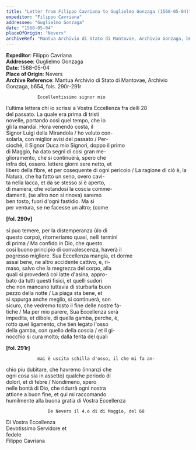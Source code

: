 ```yaml
---
title: "Letter from Filippo Cavriana to Guglielmo Gonzaga (1568-05-04)"
expeditor: "Filippo Cavriana"
addressee: "Guglielmo Gonzaga"
date: "1568-05-04"
placeOfOrigin: "Nevers"
archiveRef: "Mantua Archivio di Stato di Mantovae, Archivio Gonzaga, b654, fols. 290r-291r"
---
```


**Expeditor**: Filippo Cavriana  
**Addressee**: Guglielmo Gonzaga  
**Date**: 1568-05-04  
**Place of Origin**: Nevers  
**Archive Reference**: Mantua Archivio di Stato di Mantovae, Archivio Gonzaga, b654, fols. 290r-291r  


        
            
                Eccellentissimo signor mio


                  
l'ultima lettera chi io scrissi a Vostra Eccellenza fra delli 28   
del passato. La quale era prima di tristi   
novelle, portando cosi quel tempo, che io   
gli la mandai. Hora venendo costà, il   
Signor Luigi della Mirandola / ho voluto con-  
solarla, con miglior avisi del passato / Per-  
cioché, il Signor Duca mio Signori, doppo il primo   
di Maggio, ha dato segni di cosi gran me-  
glioramento, che si continuerà, spero che   
infra doi, ossero. lettere giorni sere netto, et   
libero della fibre, et per cosequente di ogni pericolo / La ragione di ciò è, la   
Natura, che ha fatto un seno, overo cavi-  
ta nella lacca, et da se stesso si è aperto,   
di maniera, che votandosi la coscia comme-  
damenti, (se altro non si rinova) saremo   
ben tosto, fuori d'ogni fastidio. Ma si   
per ventura, se ne facesse un altro; (come


                
**[fol. 290v]**

                  
si puo temere, per la distemperanza u̍lo di   
questo corpo), ritorneriamo quasi, nelli termini   
di prima / Ma confido in Dio, che questo   
cosi buono principio di convalescenza, haverà il   
pogresso migliore. Sua Eccellenza mangia, et dorme   
assai bene, ne altro accidente cattivo, e, ri-  
maso, salvo che la megrezza del corpo, alla   
quali si provederá col latte d'asina, appro-  
bato da tutti questi fisici, et quelli sudori   
che non mancano tuttavia di sturbarla buon   
pezzo della notte / La piaga sta bene, et   
si sppurga anche meglio, si continuerà, son   
sicuro, che vedremo tosto il fine delle nostre fa-  
tiche / Ma per mio parere, Sua Eccellenza serà   
impedita, et dibole, di quella gamba, perche, è,   
rotto quel ligamento, che tien legato l'osso   
della gamba, con quello della coscia / et il gi-  
nocchio si cura molto; dalla ferita del quali


                
**[fol. 291r]**

                mai è uscita schilla d'osso, il che mi fa an-  
chio piu dubitare, che havremo (innanzi che   
ogni cosa sia in assetto) qualche periodo di   
dolori, et di febre / Nondimeno, spero   
nelle bontà di Dio, che ridurrà ogni nostra   
attione a buon fine, et qui mi raccomando   
humilmente alla buona gratia di Vostra Eccellenza


                
                    De Nevers il 4.o di di Maggio, del 68
                      
Di Vostra Eccellenza   
Devotissimo Servidore et   
fedele   
Filippo Cavriana
                


            
        
    